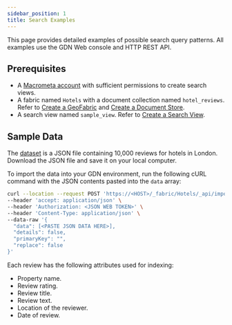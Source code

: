 ```yaml
---
sidebar_position: 1
title: Search Examples
---
```


This page provides detailed examples of possible search query patterns. All examples use the GDN Web console and HTTP REST API.

## Prerequisites

- A [Macrometa account](https://auth-play.macrometa.io/) with sufficient permissions to create search views.
- A fabric named `Hotels` with a document collection named `hotel_reviews`. Refer to [Create a GeoFabric](../../../geofabrics/create-geofabric.md) and [Create a Document Store](../../../collections/documents/create-document-store.md).
- A search view named `sample_view`. Refer to [Create a Search View](../tasks/create-search-views.md).

## Sample Data

The [dataset](https://raw.githubusercontent.com/Macrometacorp/datasets/master/hotel-reviews/hotels.json) is a JSON file containing 10,000 reviews for hotels in London. Download the JSON file and save it on your local computer.

To import the data into your GDN environment, run the following cURL command with the JSON contents pasted into the `data` array:

```bash
curl --location --request POST 'https://<HOST>/_fabric/Hotels/_api/import/hotel_reviews' \
--header 'accept: application/json' \
--header 'Authorization: <JSON WEB TOKEN>' \
--header 'Content-Type: application/json' \
--data-raw '{
  "data": [<PASTE JSON DATA HERE>],
  "details": false,
  "primaryKey": "",
  "replace": false
}'
```

Each review has the following attributes used for indexing:

- Property name.
- Review rating.
- Review title.
- Review text.
- Location of the reviewer.
- Date of review.